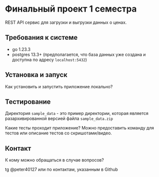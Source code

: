 # Финальный проект 1 семестра

REST API сервис для загрузки и выгрузки данных о ценах.

## Требования к системе

- go 1.23.3
- postgres 13.3+ (предполагается, что база данных уже создана и доступна по адресу `localhost:5432`)

## Установка и запуск

Как установить и запустить приложение локально?

## Тестирование

Директория `sample_data` - это пример директории, которая является разархивированной версией файла `sample_data.zip`

Какие тесты проходит приложение? Можно предоставить команду для тестов или описание тестов со скришотами/видео.

## Контакт

К кому можно обращаться в случае вопросов?

tg @peter40127 или по контактам, указанным в Github